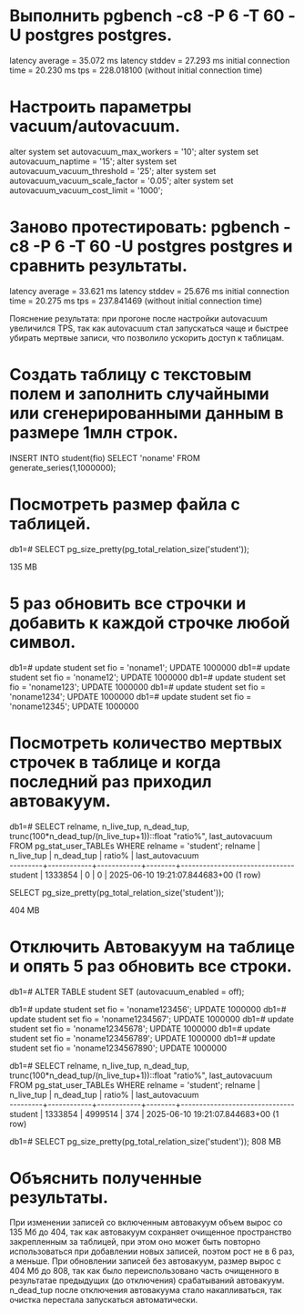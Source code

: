 #  Выполнить pgbench -c8 -P 6 -T 60 -U postgres postgres.
latency average = 35.072 ms
latency stddev = 27.293 ms
initial connection time = 20.230 ms
tps = 228.018100 (without initial connection time)

# Настроить параметры vacuum/autovacuum.
alter system set autovacuum_max_workers = '10';
alter system set autovacuum_naptime = '15';
alter system set autovacuum_vacuum_threshold = '25';
alter system set autovacuum_vacuum_scale_factor = '0.05';
alter system set autovacuum_vacuum_cost_limit = '1000';

# Заново протестировать: pgbench -c8 -P 6 -T 60 -U postgres postgres и сравнить результаты.
latency average = 33.621 ms
latency stddev = 25.676 ms
initial connection time = 20.275 ms
tps = 237.841469 (without initial connection time)

Пояснение результата: 
при прогоне после настройки autovacuum увеличился TPS, так как autovacuum стал запускаться чаще и быстрее убирать мертвые записи, что позволило ускорить доступ к таблицам.

# Создать таблицу с текстовым полем и заполнить случайными или сгенерированными данным в размере 1млн строк.
INSERT INTO student(fio) SELECT 'noname' FROM generate_series(1,1000000);

# Посмотреть размер файла с таблицей.
db1=# SELECT pg_size_pretty(pg_total_relation_size('student'));

 135 MB

# 5 раз обновить все строчки и добавить к каждой строчке любой символ.
db1=# update student set fio = 'noname1';
UPDATE 1000000
db1=# update student set fio = 'noname12';
UPDATE 1000000
db1=# update student set fio = 'noname123';
UPDATE 1000000
db1=# update student set fio = 'noname1234';
UPDATE 1000000
db1=# update student set fio = 'noname12345';
UPDATE 1000000

# Посмотреть количество мертвых строчек в таблице и когда последний раз приходил автовакуум.
db1=# SELECT relname, n_live_tup, n_dead_tup, trunc(100*n_dead_tup/(n_live_tup+1))::float "ratio%", last_autovacuum 
FROM pg_stat_user_TABLEs WHERE relname = 'student';
 relname | n_live_tup | n_dead_tup | ratio% |        last_autovacuum        
---------+------------+------------+--------+-------------------------------
 student |    1333854 |          0 |      0 | 2025-06-10 19:21:07.844683+00
(1 row)

SELECT pg_size_pretty(pg_total_relation_size('student'));

 404 MB

# Отключить Автовакуум на таблице и опять 5 раз обновить все строки.
db1=# ALTER TABLE student SET (autovacuum_enabled = off);

db1=# update student set fio = 'noname123456';
UPDATE 1000000
db1=# update student set fio = 'noname1234567';
UPDATE 1000000
db1=# update student set fio = 'noname12345678';
UPDATE 1000000
db1=# update student set fio = 'noname123456789';
UPDATE 1000000
db1=# update student set fio = 'noname1234567890';
UPDATE 1000000

db1=# SELECT relname, n_live_tup, n_dead_tup, trunc(100*n_dead_tup/(n_live_tup+1))::float "ratio%", last_autovacuum 
FROM pg_stat_user_TABLEs WHERE relname = 'student';
 relname | n_live_tup | n_dead_tup | ratio% |        last_autovacuum        
---------+------------+------------+--------+-------------------------------
 student |    1333854 |    4999514 |    374 | 2025-06-10 19:21:07.844683+00
(1 row)

db1=# SELECT pg_size_pretty(pg_total_relation_size('student'));
 808 MB

# Объяснить полученные результаты.
При изменении записей со включенным автовакуум объем вырос со 135 Мб до 404, так как автовакуум сохраняет очищенное пространство закрепленным за таблицей, при этом оно может быть повторно использоваться при добавлении новых записей, поэтом рост не в 6 раз, а меньше.
При обновлении записей без автовакуум, размер вырос с 404 Мб до 808, так как было переиспользовано часть очищенного в результатае предыдущих (до отключения) срабатываний автовакуум.
n_dead_tup после отключения автовакуума стало накапливаться, так очистка перестала запускаться автоматически.